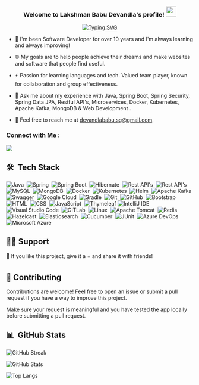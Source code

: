 <h3 align="center">
  Welcome to Lakshman Babu Devandla's profile!
  <img src="https://media.giphy.com/media/hvRJCLFzcasrR4ia7z/giphy.gif" width="28">
</h3>

<!-- Typing SVG by DenverCoder1 - https://github.com/DenverCoder1/readme-typing-svg -->
<p align="center">
  <a href="https://git.io/typing-svg"><img src="https://readme-typing-svg.demolab.com?font=Exo+2&size=24&pause=1000&color=CD4794&center=true&vCenter=true&random=true&width=435&lines=Technical+Lead+Engineer;Always+learning+new+things!" alt="Typing SVG" /></a>
</p> 

- 🏢 I'm been Software Developer for over 10 years and I'm always learning and always improving!

- 🌐 My goals are to help people achieve their dreams and make websites and software that people find useful.
- ⚡ Passion for learning languages and tech. Valued team player, known for collaboration and group effectiveness.
- 💬 Ask me about my experience with Java, Spring Boot, Spring Security, Spring Data JPA, Restful API's, Microservices, Docker, Kubernetes, Apache Kafka, MongoDB & Web Development .
- 📩 Feel free to reach me at devandlababu.sg@gmail.com.


### Connect with Me :

<a href="https://www.linkedin.com/in/babu-devandla-192257152/" target="_blank"><img src="https://img.shields.io/badge/-Lakshman Babu%20Devandla-0077B5?style=for-the-badge&logo=Linkedin&logoColor=white"/></a>

## 🛠 &nbsp;Tech Stack
![Java](https://img.shields.io/badge/-Java-05122A?style=flat&logo=Java)&nbsp;
![Spring](https://img.shields.io/badge/-Spring-05122A?style=flat&logo=Spring)&nbsp;
![Spring Boot](https://img.shields.io/badge/-Spring%20Boot-05122A?style=flat&logo=Spring%20Boot)&nbsp;
![Hibernate](https://img.shields.io/badge/-Hibernate-05122A?style=flat&logo=Hibernate)&nbsp;
![Rest API's](https://img.shields.io/badge/-Restful%20Webservices-05122A?style=flat&logo=Restful%20Webservices)&nbsp;
![Rest API's](https://img.shields.io/badge/-Spring%20Data%20JPA-05122A?style=flat&logo=Spring%20Data%20JPA)&nbsp;
![MySQL](https://img.shields.io/badge/-MySQL-05122A?style=flat&logo=MySQL)&nbsp;
![MongoDB](https://img.shields.io/badge/-MongoDB-05122A?style=flat&logo=MongoDB)&nbsp;
![Docker](https://img.shields.io/badge/-Docker-05122A?style=flat&logo=Docker)&nbsp;
![Kubernetes](https://img.shields.io/badge/-Kubernetes-05122A?style=flat&logo=Kubernetes)&nbsp;
![Helm](https://img.shields.io/badge/-Helm-05122A?style=flat&logo=helm)&nbsp;
![Apache Kafka](https://img.shields.io/badge/-Apache%20Kafka-05122A?style=flat&logo=Apache%20Kafka)&nbsp;
![Swagger](https://img.shields.io/badge/-Swagger%20-05122A?style=flat&logo=Swagger)&nbsp;
![Google Cloud](https://img.shields.io/badge/-Google%20Cloud-05122A?style=flat&logo=Google%20Cloud)&nbsp;
![Gradle](https://img.shields.io/badge/-Gradle-05122A?style=flat&logo=Gradle)&nbsp;
![Git](https://img.shields.io/badge/-Git-05122A?style=flat&logo=git)&nbsp;
![GitHub](https://img.shields.io/badge/-GitHub-05122A?style=flat&logo=github)&nbsp;
![Bootstrap](https://img.shields.io/badge/-Bootstrap-05122A?style=flat&logo=bootstrap&logoColor=563D7C)&nbsp;
![HTML](https://img.shields.io/badge/-HTML-05122A?style=flat&logo=HTML5)&nbsp;
![CSS](https://img.shields.io/badge/-CSS-05122A?style=flat&logo=CSS3&logoColor=1572B6)&nbsp;
![JavaScript](https://img.shields.io/badge/-JavaScript-05122A?style=flat&logo=javascript)&nbsp;
![Thymeleaf](https://img.shields.io/badge/-Thymeleaf-05122A?style=flat&logo=Thymeleaf)
![IntelliJ IDE](https://img.shields.io/badge/IntelliJ-05122A?style=flat&logo=jetbrains&logoColor=007ACC)&nbsp;
![Visual Studio Code](https://img.shields.io/badge/-Visual%20Studio%20Code-05122A?style=flat&logo=visual-studio-code&logoColor=007ACC)&nbsp;
![GITLab](https://img.shields.io/badge/-gitlab-05122A?style=flat&logo=gitlab)&nbsp;
![Linux](https://img.shields.io/badge/-Linux-05122A?style=flat&logo=linux)&nbsp;
![Apache Tomcat](https://img.shields.io/badge/-Apache%20Tomcat-05122A?style=flat&logo=apache%20tomcat)&nbsp;
![Redis](https://img.shields.io/badge/-Redis-05122A?style=flat&logo=Redis)&nbsp;
![Hazelcast](https://img.shields.io/badge/-Hazelcast-05122A?style=flat&logo=Hazelcast)&nbsp;
![Elasticsearch](https://img.shields.io/badge/-Elasticsearch-05122A?style=flat&logo=Elasticsearch)&nbsp;
![Cucumber](https://img.shields.io/badge/-Cucumber-05122A?style=flat&logo=Cucumber)&nbsp;
![JUnit](https://img.shields.io/badge/-Junit-05122A?style=flat&logo=Junit)&nbsp;
![Azure DevOps](https://img.shields.io/badge/-Azure%20DevOps-05122A?style=flat&logo=Azure%20DevOps)&nbsp;
![Microsoft Azure](https://img.shields.io/badge/-microsoft%20azure-05122A?style=flat&logo=microsoft%20azure)&nbsp;

## 🙋‍♂️ Support

💙 If you like this project, give it a ⭐ and share it with friends!

## 🤗 Contributing

Contributions are welcome! Feel free to open an issue or submit a pull request if you have a way to improve this project.

Make sure your request is meaningful and you have tested the app locally before submitting a pull request.


## 📊 &nbsp;GitHub Stats

![GitHub Streak](https://github-readme-streak-stats.herokuapp.com/?user=babudevandla&theme=react&hide_border=true)

![GitHub Stats](https://github-readme-stats.vercel.app/api?username=babudevandla&show_icons=true&count_private=true&hide_border=true&title_color=44FF00&icon_color=44FF00&text_color=c9d1d9&bg_color=0d1117)

![Top Langs](https://github-readme-stats.vercel.app/api/top-langs/?username=babudevandla&layout=compact&hide_border=true&title_color=44FF00&text_color=c9d1d9&bg_color=0d1117)
